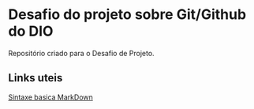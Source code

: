 # Desafio do projeto sobre Git/Github do DIO
Repositório criado para o Desafio de Projeto.

## Links uteis
[Sintaxe basica MarkDown](https://www.markdownguide.org/getting-started/)
